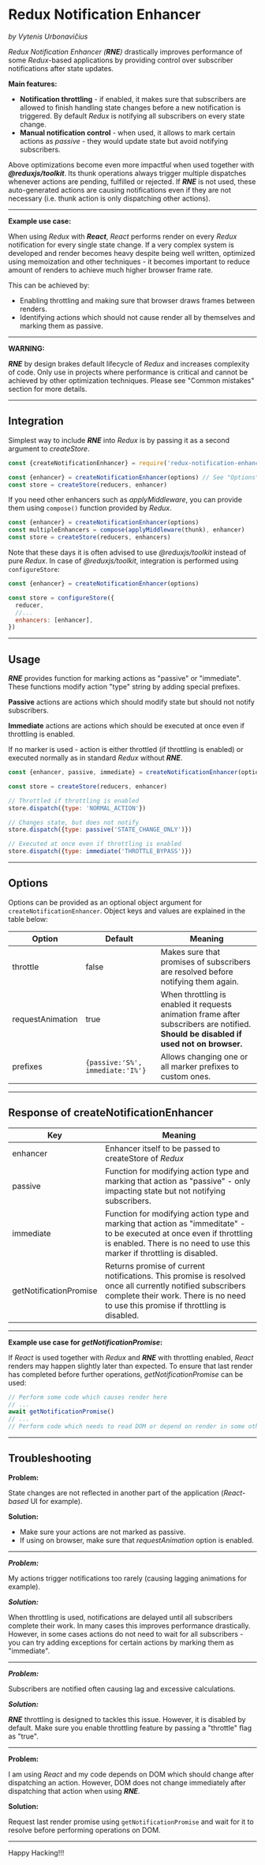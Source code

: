 # Redux Notification Enhancer

_by Vytenis Urbonavičius_

_Redux Notification Enhancer (**RNE**)_ drastically improves performance of some _Redux_-based applications by providing control over subscriber notifications after state updates.

**Main features:**

- **Notification throttling** - if enabled, it makes sure that subscribers are allowed to finish handling state changes before a new notification is triggered. By default _Redux_ is notifying all subscribers on every state change.
- **Manual notification control** - when used, it allows to mark certain actions as _passive_ - they would update state but avoid notifying subscribers.

Above optimizations become even more impactful when used together with **_@reduxjs/toolkit_**. Its thunk operations always trigger multiple dispatches whenever actions are pending, fulfilled or rejected. If _**RNE**_ is not used, these auto-generated actions are causing notifications even if they are not necessary (i.e. thunk action is only dispatching other actions).

---

**Example use case:**

When using _Redux_ with _**React**_, _React_ performs render on every _Redux_ notification for every single state change. If a very complex system is developed and render becomes heavy despite being well written, optimized using memoization and other techniques - it becomes important to reduce amount of renders to achieve much higher browser frame rate.

This can be achieved by:

- Enabling throttling and making sure that browser draws frames between renders.
- Identifying actions which should not cause render all by themselves and marking them as passive.

---

**WARNING:**

_**RNE**_ by design brakes default lifecycle of _Redux_ and increases complexity of code. Only use in projects where performance is critical and cannot be achieved by other optimization techniques. Please see "Common mistakes" section for more details.

---

## Integration

Simplest way to include _**RNE**_ into _Redux_ is by passing it as a second argument to _createStore_.

```javascript
const {createNotificationEnhancer} = require('redux-notification-enhancer')

const {enhancer} = createNotificationEnhancer(options) // See "Options" section for details
const store = createStore(reducers, enhancer)
```

If you need other enhancers such as _applyMiddleware_, you can provide them using `compose()` function provided by _Redux_.

```javascript
const {enhancer} = createNotificationEnhancer(options)
const multipleEnhancers = compose(applyMiddleware(thunk), enhancer)
const store = createStore(reducers, enhancers)
```

Note that these days it is often advised to use _@reduxjs/toolkit_ instead of pure _Redux_. In case of _@reduxjs/toolkit_, integration is performed using `configureStore`:

```javascript
const {enhancer} = createNotificationEnhancer(options)

const store = configureStore({
  reducer,
  //...
  enhancers: [enhancer],
})
```

---

## Usage

_**RNE**_ provides function for marking actions as "passive" or "immediate". These functions modify action "type" string by adding special prefixes.

**Passive** actions are actions which should modify state but should not notify subscribers.

**Immediate** actions are actions which should be executed at once even if throttling is enabled.

If no marker is used - action is either throttled (if throttling is enabled) or executed normally as in standard _Redux_ without _**RNE**_.

```javascript
const {enhancer, passive, immediate} = createNotificationEnhancer(options)

const store = createStore(reducers, enhancer)

// Throttled if throttling is enabled
store.dispatch({type: 'NORMAL_ACTION'})

// Changes state, but does not notify
store.dispatch({type: passive('STATE_CHANGE_ONLY')})

// Executed at once even if throttling is enabled
store.dispatch({type: immediate('THROTTLE_BYPASS')})
```

---

## Options

Options can be provided as an optional object argument for `createNotificationEnhancer`. Object keys and values are explained in the table below:

| Option           | Default                          | Meaning                                                                                                                               |
| ---------------- | -------------------------------- | ------------------------------------------------------------------------------------------------------------------------------------- |
| throttle         | false                            | Makes sure that promises of subscribers are resolved before notifying them again.                                                     |
| requestAnimation | true                             | When throttling is enabled it requests animation frame after subscribers are notified. **Should be disabled if used not on browser.** |
| prefixes         | `{passive:'S%', immediate:'I%'}` | Allows changing one or all marker prefixes to custom ones.                                                                            |

---

## Response of createNotificationEnhancer

| Key                    | Meaning                                                                                                                                                                                           |
| ---------------------- | ------------------------------------------------------------------------------------------------------------------------------------------------------------------------------------------------- |
| enhancer               | Enhancer itself to be passed to createStore of _Redux_                                                                                                                                            |
| passive                | Function for modifying action type and marking that action as "passive" - only impacting state but not notifying subscribers.                                                                     |
| immediate              | Function for modifying action type and marking that action as "immeditate" - to be executed at once even if throttling is enabled. There is no need to use this marker if throttling is disabled. |
| getNotificationPromise | Returns promise of current notifications. This promise is resolved once all currently notified subscribers complete their work. There is no need to use this promise if throttling is disabled.   |

---

**Example use case for _getNotificationPromise_:**

If _React_ is used together with _Redux_ and _**RNE**_ with throttling enabled, _React_ renders may happen slightly later than expected. To ensure that last render has completed before further operations, _getNotificationPromise_ can be used:

```javascript
// Perform some code which causes render here
// ...
await getNotificationPromise()
// ...
// Perform code which needs to read DOM or depend on render in some other way here
```

---

## Troubleshooting

**Problem:**

State changes are not reflected in another part of the application (_React-based_ UI for example).

**Solution:**

- Make sure your actions are not marked as passive.
- If using on browser, make sure that _requestAnimation_ option is enabled.

---

**_Problem:_**

My actions trigger notifications too rarely (causing lagging animations for example).

**_Solution:_**

When throttling is used, notifications are delayed until all subscribers complete their work. In many cases this improves performance drastically. However, in some cases actions do not need to wait for all subscribers - you can try adding exceptions for certain actions by marking them as "immediate".

---

**_Problem:_**

Subscribers are notified often causing lag and excessive calculations.

**_Solution:_**

_**RNE**_ throttling is designed to tackles this issue. However, it is disabled by default. Make sure you enable throttling feature by passing a "throttle" flag as "true".

---

**Problem:**

I am using _React_ and my code depends on DOM which should change after dispatching an action. However, DOM does not change immediately after dispatching that action when using _**RNE**_.

**Solution:**

Request last render promise using `getNotificationPromise` and wait for it to resolve before performing operations on DOM.

---

Happy Hacking!!!
